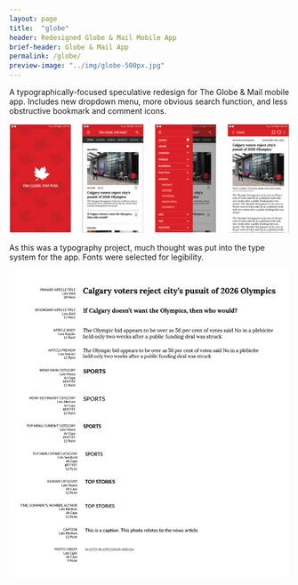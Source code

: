 ```yaml
---
layout: page
title:  "globe"
header: Redesigned Globe & Mail Mobile App
brief-header: Globe & Mail App
permalink: /globe/
preview-image: "../img/globe-500px.jpg"
---
```


A typographically-focused speculative redesign for The Globe & Mail mobile app. Includes new dropdown menu, more obvious search function, and less obstructive bookmark and comment icons.

![Globe & Mail Final Mockup](../img/globe-final-1280px.png)

As this was a typography project, much thought was put into the type system for the app. Fonts were selected for legibility.

![Globe & Mail Type System](../img/globe-type-1280px.jpg)
